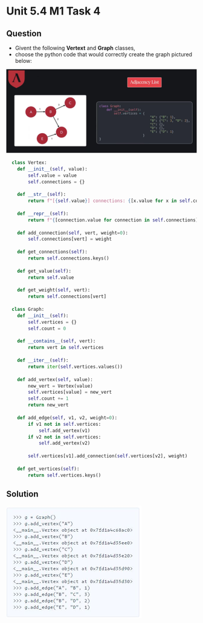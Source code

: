 # Unit 5.4 M1 Task 4

## Question
- Givent the following __Vertext__ and __Graph__ classes, 
- choose the python code that would correctly create the graph pictured below:
  
![image](/assets/AdjacencyList.jpg)

```python
  class Vertex:
    def __init__(self, value):
        self.value = value
        self.connections = {}

    def __str__(self):
        return f"[{self.value}] connections: {[x.value for x in self.connections]}"

    def __repr__(self):
        return f"{[connection.value for connection in self.connections]}"

    def add_connection(self, vert, weight=0):
        self.connections[vert] = weight

    def get_connections(self):
        return self.connections.keys()

    def get_value(self):
        return self.value

    def get_weight(self, vert):
        return self.connections[vert]

  class Graph:
    def __init__(self):
        self.vertices = {}
        self.count = 0

    def __contains__(self, vert):
        return vert in self.vertices

    def __iter__(self):
        return iter(self.vertices.values())

    def add_vertex(self, value):
        new_vert = Vertex(value)
        self.vertices[value] = new_vert
        self.count += 1
        return new_vert

    def add_edge(self, v1, v2, weight=0):
        if v1 not in self.vertices:
            self.add_vertex(v1)
        if v2 not in self.vertices:
            self.add_vertex(v2)

        self.vertices[v1].add_connection(self.vertices[v2], weight)

    def get_vertices(self):
        return self.vertices.keys()
```
## Solution
![image](/assets/Task4.jpg)